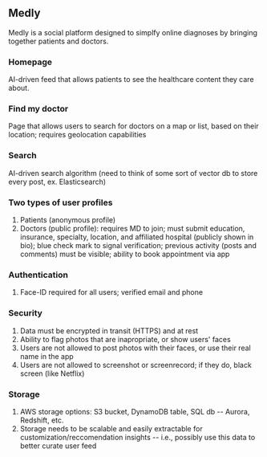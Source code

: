 ## Medly

Medly is a social platform designed to simplfy online diagnoses by bringing together patients and doctors.

### Homepage 
AI-driven feed that allows patients to see the healthcare content they care about. 

### Find my doctor 
Page that allows users to search for doctors on a map or list, based on their location; requires geolocation capabilities 

### Search 
AI-driven search algorithm (need to think of some sort of vector db to store every post, ex. Elasticsearch)

### Two types of user profiles
1. Patients (anonymous profile)
2. Doctors (public profile): requires MD to join; must submit education, insurance, specialty, location, and affiliated hospital (publicly shown in bio); blue check mark to signal verification; previous activity (posts and comments) must be visible; ability to book appointment via app

### Authentication 
1. Face-ID required for all users; verified email and phone

### Security 
1. Data must be encrypted in transit (HTTPS) and at rest
2. Ability to flag photos that are inapropriate, or show users' faces
3. Users are not allowed to post photos with their faces, or use their real name in the app
4. Users are not allowed to screenshot or screenrecord; if they do, black screen (like Netflix)

### Storage 
1. AWS storage options: S3 bucket, DynamoDB table, SQL db -- Aurora, Redshift, etc.
2. Storage needs to be scalable and easily extractable for customization/reccomendation insights -- i.e., possibly use this data to better curate user feed
